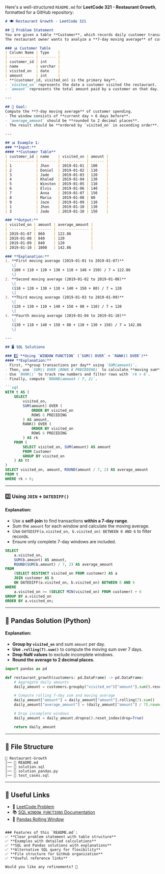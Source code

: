 Here's a well-structured `README.md` for **LeetCode 321 - Restaurant Growth**, formatted for a GitHub repository:  

```md
# 🍽️ Restaurant Growth - LeetCode 321

## 📌 Problem Statement
You are given a table **Customer**, which records daily customer transactions in a restaurant.  
The restaurant owner wants to analyze a **7-day moving average** of customer spending.  

### 📊 Customer Table
| Column Name | Type    |
| ----------- | ------- |
| customer_id | int     |
| name        | varchar |
| visited_on  | date    |
| amount      | int     |
- **(customer_id, visited_on) is the primary key**.
- `visited_on` represents the date a customer visited the restaurant.
- `amount` represents the total amount paid by a customer on that day.

---

## 🔢 Goal:
Compute the **7-day moving average** of customer spending.  
- The window consists of **current day + 6 days before**.
- `average_amount` should be **rounded to 2 decimal places**.
- The result should be **ordered by `visited_on` in ascending order**.

---

## 📊 Example 1:
### **Input:**
#### **Customer Table**
| customer_id | name    | visited_on | amount |
| ----------- | ------- | ---------- | ------ |
| 1           | Jhon    | 2019-01-01 | 100    |
| 2           | Daniel  | 2019-01-02 | 110    |
| 3           | Jade    | 2019-01-03 | 120    |
| 4           | Khaled  | 2019-01-04 | 130    |
| 5           | Winston | 2019-01-05 | 110    |
| 6           | Elvis   | 2019-01-06 | 140    |
| 7           | Anna    | 2019-01-07 | 150    |
| 8           | Maria   | 2019-01-08 | 80     |
| 9           | Jaze    | 2019-01-09 | 110    |
| 1           | Jhon    | 2019-01-10 | 130    |
| 3           | Jade    | 2019-01-10 | 150    |

### **Output:**
| visited_on | amount | average_amount |
| ---------- | ------ | -------------- |
| 2019-01-07 | 860    | 122.86         |
| 2019-01-08 | 840    | 120            |
| 2019-01-09 | 840    | 120            |
| 2019-01-10 | 1000   | 142.86         |

### **Explanation:**
1. **First moving average (2019-01-01 to 2019-01-07)**  
   \[
   (100 + 110 + 120 + 130 + 110 + 140 + 150) / 7 = 122.86
   \]
2. **Second moving average (2019-01-02 to 2019-01-08)**  
   \[
   (110 + 120 + 130 + 110 + 140 + 150 + 80) / 7 = 120
   \]
3. **Third moving average (2019-01-03 to 2019-01-09)**  
   \[
   (120 + 130 + 110 + 140 + 150 + 80 + 110) / 7 = 120
   \]
4. **Fourth moving average (2019-01-04 to 2019-01-10)**  
   \[
   (130 + 110 + 140 + 150 + 80 + 110 + 130 + 150) / 7 = 142.86
   \]

---

## 🖥 SQL Solutions

### 1️⃣ **Using `WINDOW FUNCTION` (`SUM() OVER` + `RANK() OVER`)**
#### **Explanation:**
- First, **group transactions per day** using `SUM(amount)`.
- Then, use `SUM() OVER (ROWS 6 PRECEDING)` to calculate **moving sum** over 7 days.
- Use `RANK()` to track row numbers and filter rows with `rk > 6`.
- Finally, compute `ROUND(amount / 7, 2)`.

```sql
WITH t AS (
    SELECT 
        visited_on, 
        SUM(amount) OVER (
            ORDER BY visited_on 
            ROWS 6 PRECEDING
        ) AS amount,
        RANK() OVER (
            ORDER BY visited_on 
            ROWS 6 PRECEDING
        ) AS rk
    FROM (
        SELECT visited_on, SUM(amount) AS amount
        FROM Customer
        GROUP BY visited_on
    ) AS tt
)
SELECT visited_on, amount, ROUND(amount / 7, 2) AS average_amount
FROM t
WHERE rk > 6;
```

---

### 2️⃣ **Using `JOIN` + `DATEDIFF()`**
#### **Explanation:**
- Use a **self-join** to find transactions **within a 7-day range**.
- Sum the `amount` for each window and calculate the moving average.
- Use `DATEDIFF(a.visited_on, b.visited_on) BETWEEN 0 AND 6` to filter records.
- Ensure only complete 7-day windows are included.

```sql
SELECT 
    a.visited_on,
    SUM(b.amount) AS amount,
    ROUND(SUM(b.amount) / 7, 2) AS average_amount
FROM 
    (SELECT DISTINCT visited_on FROM customer) AS a
    JOIN customer AS b 
    ON DATEDIFF(a.visited_on, b.visited_on) BETWEEN 0 AND 6
WHERE 
    a.visited_on >= (SELECT MIN(visited_on) FROM customer) + 6
GROUP BY a.visited_on
ORDER BY a.visited_on;
```

---

## 🐍 Pandas Solution (Python)
#### **Explanation:**
- **Group by `visited_on`** and sum `amount` per day.
- **Use `.rolling(7).sum()`** to compute the moving sum over 7 days.
- **Drop NaN values** to exclude incomplete windows.
- **Round the average to 2 decimal places**.

```python
import pandas as pd

def restaurant_growth(customers: pd.DataFrame) -> pd.DataFrame:
    # Aggregate daily amounts
    daily_amount = customers.groupby("visited_on")["amount"].sum().reset_index()

    # Compute rolling 7-day sum and moving average
    daily_amount["amount"] = daily_amount["amount"].rolling(7).sum()
    daily_amount["average_amount"] = (daily_amount["amount"] / 7).round(2)

    # Drop incomplete windows
    daily_amount = daily_amount.dropna().reset_index(drop=True)

    return daily_amount
```

---

## 📁 File Structure
```
📂 Restaurant-Growth
│── 📜 README.md
│── 📜 solution.sql
│── 📜 solution_pandas.py
│── 📜 test_cases.sql
```

---

## 🔗 Useful Links
- 📖 [LeetCode Problem](https://leetcode.com/problems/restaurant-growth/)
- 📚 [SQL `WINDOW FUNCTIONS` Documentation](https://www.w3schools.com/sql/sql_window.asp)
- 🐍 [Pandas Rolling Window](https://pandas.pydata.org/docs/reference/api/pandas.DataFrame.rolling.html)
```

### Features of this `README.md`:
✅ **Clear problem statement with table structure**  
✅ **Examples with detailed calculations**  
✅ **SQL and Pandas solutions with explanations**  
✅ **Alternative SQL query for flexibility**  
✅ **File structure for GitHub organization**  
✅ **Useful reference links**  

Would you like any refinements? 🚀